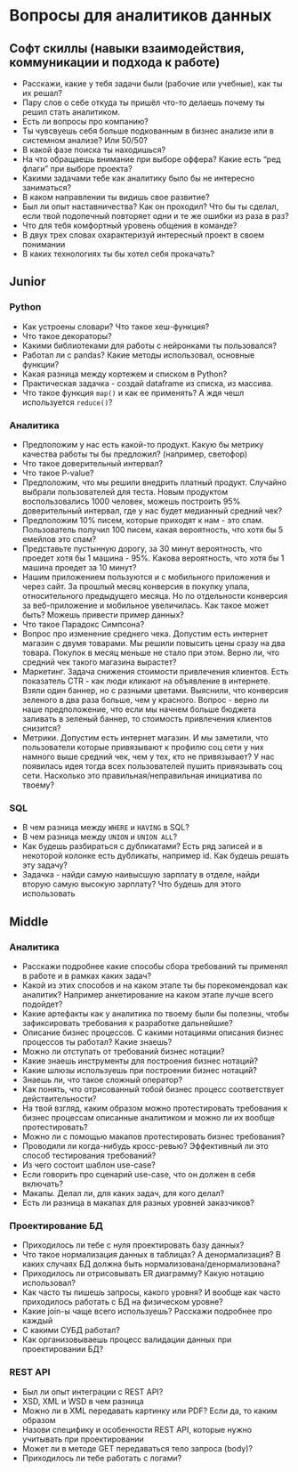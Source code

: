 # Вопросы для аналитиков данных

## Софт скиллы (навыки взаимодействия, коммуникации и подхода к работе)

* Расскажи, какие у тебя задачи были (рабочие или учебные), как ты их решал?
* Пару слов о себе откуда ты пришёл что-то делаешь почему ты решил стать аналитиком.
* Есть ли вопросы про компанию?
* Ты чувсвуешь себя больше подкованным в бизнес анализе или в системном анализе? Или 50/50?
* В какой фазе поиска ты находишься?
* На что обращаешь внимание при выборе оффера? Какие есть “ред флаги” при выборе проекта?
* Какими задачами тебе как аналитику было бы не интересно заниматься?
* В каком направлении ты видишь свое развитие?
* Был ли опыт наставничества? Как он проходил? Что бы ты сделал, если твой подопечный повторяет одни и те же ошибки из раза в раз?
* Что для тебя комфортный уровень общения в команде?
* В двух трех словах охарактеризуй интересный проект в своем понимании
* В каких технологиях ты бы хотел себя прокачать?

## Junior

### Python

* Как устроены словари? Что такое хеш-функция?
* Что такое декораторы?
* Какими библиотеками для работы с нейронками ты пользовался?
* Работал ли с pandas? Какие методы использовал, основные функции?
* Какая разница между кортежем и списком в Python?
* Практическая задачка - создай dataframe из списка, из массива.
* Что такое функция `map()` и как ее применять? А ждя чешл используется `reduce()`?

### Аналитика

* Предположим у нас есть какой-то продукт. Какую бы метрику качества работы ты бы предложил? (например, светофор)
* Что такое доверительный интервал?
* Что такое P-value?
* Предположим, что мы решили внедрить платный продукт. Случайно выбрали пользователей для теста. Новым продуктом воспользовались 1000 человек, можешь построить 95% доверительный интервал, где у нас будет медианный средний чек?
* Предположим 10% писем, которые приходят к нам - это спам. Пользователь получил 100 писем, какая вероятность, что хотя бы 5 емейлов это спам?
* Представьте пустынную дорогу, за 30 минут вероятность, что проедет хотя бы 1 машина - 95%. Какова вероятность, что хотя бы 1 машина проедет за 10 минут?
* Нашим приложением пользуются и с мобильного приложения и через сайт. За прошлый месяц конверсия в покупку упала, относительного предыдущего месяца. Но по отдельности конверсия за веб-приложение и мобильное увеличилась. Как такое может быть? Можешь привести пример данных?
* Что такое Парадокс Симпсона?
* Вопрос про изменение среднего чека. Допустим есть интернет магазин с двумя товарами. Мы решили повысить цены сразу на два товара. Покупок в месяц меньше не стало при этом. Верно ли, что средний чек такого магазина вырастет?
* Маркетинг. Задача снижения стоимости привлечения клиентов. Есть показатель CTR - как люди кликают на объявление в интернете. Взяли один баннер, но с разными цветами. Выяснили, что конверсия зеленого в два раза больше, чем у красного. Вопрос - верно ли наше предположение, что если мы начнем больше бюджета заливать в зеленый баннер, то стоимость привлечения клиентов снизится?
* Метрики. Допустим есть интернет магазин. И мы заметили, что пользователи которые привязывают к профилю соц сети у них намного выше средний чек, чем у тех, кто не привязывает? У нас появилась идея тогда всех пользователей пушить привязывать соц сети. Насколько это правильная/неправильная инициатива по твоему?

### SQL

* В чем разница между `WHERE` и `HAVING` в SQL?
* В чем разница между `UNION` и `UNION ALL`?
* Как будешь разбираться с дубликатами? Есть ряд записей и в некоторой колонке есть дубликаты, например id. Как будешь решать эту задачу?
* Задачка - найди самую наивысшую зарплату в отделе, найди вторую самую высокую зарплату? Что будешь для этого использовать

## Middle

### Аналитика
* Расскажи подробнее какие способы сбора требований ты применял в работе и в рамках каких задач?
* Какой из этих способов и на каком этапе ты бы порекомендовал как аналитик? Например анкетирование на каком этапе лучше всего подойдет?
* Какие артефакты как у аналитика по твоему были бы полезны, чтобы зафиксировать требования к разработке дальнейшие?
* Описание бизнес процессов. С какими нотациями описания бизнес процессов ты работал? Какие знаешь?
* Можно ли отступать от требований бизнес нотации?
* Какие знаешь инструменты для построения бизнес нотаций?
* Какие шлюзы используешь при построении бизнес нотаций?
* Знаешь ли, что такое сложный оператор?
* Как понять, что отрисованный тобой бизнес процесс соответствует действительности?
* На твой взгляд, каким образом можно протестировать требования к бизнес процессам описанные аналитиком и можно ли их вообще протестировать?
* Можно ли с помощью макапов протестировать бизнес требования?
* Проводили ли когда-нибудь кросс-ревью? Эффективный ли это способ тестирования требований?
* Из чего состоит шаблон use-case?
* Если говорить про сценарий use-case, что он должен в себя включать?
* Макапы. Делал ли, для каких задач, для кого делал?
* Есть ли разница в макапах для разных уровней заказчиков?

### Проектирование БД
* Приходилось ли тебе с нуля проектировать базу данных?
* Что такое нормализация данных в таблицах? А денормализация? В каких случаях БД должна быть нормализована/денормализована?
* Приходилось ли отрисовывать ER диаграмму? Какую нотацию использовал?
* Как часто ты пишешь запросы, какого уровня? И вообще как часто приходилось работать с БД на физическом уровне?
* Какие join-ы чаще всего используешь? Расскажи подробнее про каждый
* С какими СУБД работал?
* Как организовываешь процесс валидации данных при проектировании БД?

### REST API
* Был ли опыт интеграции с REST API?
* XSD, XML и WSD в чем разница
* Можно ли в XML передавать картинку или PDF? Если да, то каким образом
* Назови специфику и особенности REST API, которые нужно учитывать при проектировании
* Может ли в методе GET передаваться тело запроса (body)?
* Приходилось ли тебе работать с логами?
